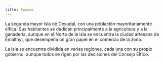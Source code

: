 ```yaml
---
title: Iwomar
---
```


La segunda mayor isla de Dexudal, con una población mayoritariamente élfica. Sus habitantes se dedican principalmente a la agricultura y a la ganadería, aunque en el Norte de la isla se encuentra la ciudad artesana de Emalthyr, que desempeña un gran papel en el comercio de la zona.

La isla se encuentra dividida en varias regiones, cada una con su propio gobierno, aunque todos se rigen por las decisiones del Consejo Élfico.

